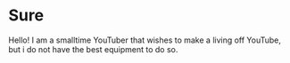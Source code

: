 # Sure

Hello!
      I am a smalltime YouTuber that wishes to make a living off YouTube, but i do not have the best equipment to do so. 
